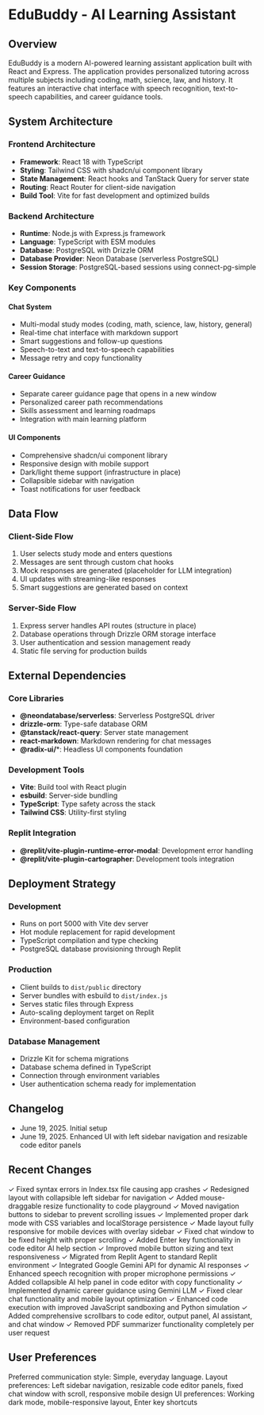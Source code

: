 # EduBuddy - AI Learning Assistant

## Overview
EduBuddy is a modern AI-powered learning assistant application built with React and Express. The application provides personalized tutoring across multiple subjects including coding, math, science, law, and history. It features an interactive chat interface with speech recognition, text-to-speech capabilities, and career guidance tools.

## System Architecture

### Frontend Architecture
- **Framework**: React 18 with TypeScript
- **Styling**: Tailwind CSS with shadcn/ui component library
- **State Management**: React hooks and TanStack Query for server state
- **Routing**: React Router for client-side navigation
- **Build Tool**: Vite for fast development and optimized builds

### Backend Architecture
- **Runtime**: Node.js with Express.js framework
- **Language**: TypeScript with ESM modules
- **Database**: PostgreSQL with Drizzle ORM
- **Database Provider**: Neon Database (serverless PostgreSQL)
- **Session Storage**: PostgreSQL-based sessions using connect-pg-simple

### Key Components

#### Chat System
- Multi-modal study modes (coding, math, science, law, history, general)
- Real-time chat interface with markdown support
- Smart suggestions and follow-up questions
- Speech-to-text and text-to-speech capabilities
- Message retry and copy functionality

#### Career Guidance
- Separate career guidance page that opens in a new window
- Personalized career path recommendations
- Skills assessment and learning roadmaps
- Integration with main learning platform

#### UI Components
- Comprehensive shadcn/ui component library
- Responsive design with mobile support
- Dark/light theme support (infrastructure in place)
- Collapsible sidebar with navigation
- Toast notifications for user feedback

## Data Flow

### Client-Side Flow
1. User selects study mode and enters questions
2. Messages are sent through custom chat hooks
3. Mock responses are generated (placeholder for LLM integration)
4. UI updates with streaming-like responses
5. Smart suggestions are generated based on context

### Server-Side Flow
1. Express server handles API routes (structure in place)
2. Database operations through Drizzle ORM storage interface
3. User authentication and session management ready
4. Static file serving for production builds

## External Dependencies

### Core Libraries
- **@neondatabase/serverless**: Serverless PostgreSQL driver
- **drizzle-orm**: Type-safe database ORM
- **@tanstack/react-query**: Server state management
- **react-markdown**: Markdown rendering for chat messages
- **@radix-ui/***: Headless UI components foundation

### Development Tools
- **Vite**: Build tool with React plugin
- **esbuild**: Server-side bundling
- **TypeScript**: Type safety across the stack
- **Tailwind CSS**: Utility-first styling

### Replit Integration
- **@replit/vite-plugin-runtime-error-modal**: Development error handling
- **@replit/vite-plugin-cartographer**: Development tools integration

## Deployment Strategy

### Development
- Runs on port 5000 with Vite dev server
- Hot module replacement for rapid development
- TypeScript compilation and type checking
- PostgreSQL database provisioning through Replit

### Production
- Client builds to `dist/public` directory
- Server bundles with esbuild to `dist/index.js`
- Serves static files through Express
- Auto-scaling deployment target on Replit
- Environment-based configuration

### Database Management
- Drizzle Kit for schema migrations
- Database schema defined in TypeScript
- Connection through environment variables
- User authentication schema ready for implementation

## Changelog
- June 19, 2025. Initial setup
- June 19, 2025. Enhanced UI with left sidebar navigation and resizable code editor panels

## Recent Changes
✓ Fixed syntax errors in Index.tsx file causing app crashes
✓ Redesigned layout with collapsible left sidebar for navigation
✓ Added mouse-draggable resize functionality to code playground
✓ Moved navigation buttons to sidebar to prevent scrolling issues
✓ Implemented proper dark mode with CSS variables and localStorage persistence
✓ Made layout fully responsive for mobile devices with overlay sidebar
✓ Fixed chat window to be fixed height with proper scrolling
✓ Added Enter key functionality in code editor AI help section
✓ Improved mobile button sizing and text responsiveness
✓ Migrated from Replit Agent to standard Replit environment
✓ Integrated Google Gemini API for dynamic AI responses
✓ Enhanced speech recognition with proper microphone permissions
✓ Added collapsible AI help panel in code editor with copy functionality
✓ Implemented dynamic career guidance using Gemini LLM
✓ Fixed clear chat functionality and mobile layout optimization
✓ Enhanced code execution with improved JavaScript sandboxing and Python simulation
✓ Added comprehensive scrollbars to code editor, output panel, AI assistant, and chat window
✓ Removed PDF summarizer functionality completely per user request

## User Preferences
Preferred communication style: Simple, everyday language.
Layout preferences: Left sidebar navigation, resizable code editor panels, fixed chat window with scroll, responsive mobile design
UI preferences: Working dark mode, mobile-responsive layout, Enter key shortcuts